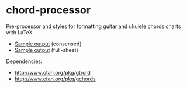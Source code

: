 # chord-processor

Pre-processor and styles for formatting guitar and ukulele chords charts with LaTeX 

* [Sample output](https://dl.dropboxusercontent.com/u/3286618/sample.pdf) (consensed) 
* [Sample output](https://dl.dropboxusercontent.com/u/3286618/sample-full.pdf) (full-sheet) 

Dependencies:
 * http://www.ctan.org/pkg/gtrcrd
 * http://www.ctan.org/pkg/gchords
